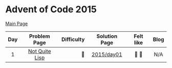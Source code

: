 # Advent of Code 2015

[Main Page](https://adventofcode.com/2015)

| Day | Problem Page | Difficulty |           Solution Page           | Felt like | Blog |
| :---: | :------: | ---: |:---------------------------------:| :---: | :---: |
| 1 | [Not Quite Lisp](https://adventofcode.com/2015/day/1) | :star2: | [2015/day01](/2015/day01) | :cake: :rainbow: | N/A |
